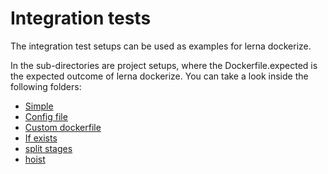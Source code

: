 # Integration tests

The integration test setups can be used as examples for lerna dockerize.

In the sub-directories are project setups, where the Dockerfile.expected is the expected outcome of lerna dockerize. You can take a look inside the following folders:

* [Simple](./simple)
* [Config file](./config-file)
* [Custom dockerfile](./custom_dockerfile)
* [If exists](./if_exists)
* [split stages](./split-stages)
* [hoist](./hoist)